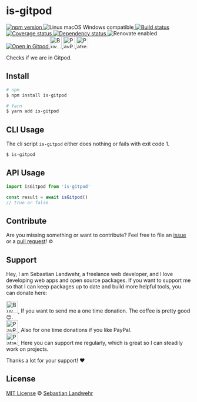 <!-- TITLE/ -->
# is-gitpod
<!-- /TITLE -->

<!-- BADGES/ -->
  <p>
    <a href="https://npmjs.org/package/is-gitpod">
      <img
        src="https://img.shields.io/npm/v/is-gitpod.svg"
        alt="npm version"
      >
    </a><img src="https://img.shields.io/badge/os-linux%20%7C%C2%A0macos%20%7C%C2%A0windows-blue" alt="Linux macOS Windows compatible"><a href="https://github.com/dword-design/is-gitpod/actions">
      <img
        src="https://github.com/dword-design/is-gitpod/workflows/build/badge.svg"
        alt="Build status"
      >
    </a><a href="https://codecov.io/gh/dword-design/is-gitpod">
      <img
        src="https://codecov.io/gh/dword-design/is-gitpod/branch/master/graph/badge.svg"
        alt="Coverage status"
      >
    </a><a href="https://david-dm.org/dword-design/is-gitpod">
      <img src="https://img.shields.io/david/dword-design/is-gitpod" alt="Dependency status">
    </a><img src="https://img.shields.io/badge/renovate-enabled-brightgreen" alt="Renovate enabled"><br/><a href="https://gitpod.io/#https://github.com/dword-design/is-gitpod">
      <img src="https://gitpod.io/button/open-in-gitpod.svg" alt="Open in Gitpod">
    </a><a href="https://www.buymeacoffee.com/dword">
      <img
        src="https://www.buymeacoffee.com/assets/img/guidelines/download-assets-sm-2.svg"
        alt="Buy Me a Coffee"
        height="32"
      >
    </a><a href="https://paypal.me/SebastianLandwehr">
      <img
        src="https://dword-design.de/images/paypal.svg"
        alt="PayPal"
        height="32"
      >
    </a><a href="https://www.patreon.com/dworddesign">
      <img
        src="https://dword-design.de/images/patreon.svg"
        alt="Patreon"
        height="32"
      >
    </a>
</p>
<!-- /BADGES -->

<!-- DESCRIPTION/ -->
Checks if we are in Gitpod.
<!-- /DESCRIPTION -->

<!-- INSTALL/ -->
## Install

```bash
# npm
$ npm install is-gitpod

# Yarn
$ yarn add is-gitpod
```
<!-- /INSTALL -->

## CLI Usage
The cli script `is-gitpod` either does nothing or fails with exit code 1.

```bash
$ is-gitpod
```

## API Usage

```js
import isGitpod from 'is-gitpod'

const result = await isGitpod()
// true or false
```

<!-- LICENSE/ -->
## Contribute

Are you missing something or want to contribute? Feel free to file an [issue](https://github.com/dword-design/is-gitpod/issues) or a [pull request](https://github.com/dword-design/is-gitpod/pulls)! ⚙️

## Support

Hey, I am Sebastian Landwehr, a freelance web developer, and I love developing web apps and open source packages. If you want to support me so that I can keep packages up to date and build more helpful tools, you can donate here:

<p>
  <a href="https://www.buymeacoffee.com/dword">
    <img
      src="https://www.buymeacoffee.com/assets/img/guidelines/download-assets-sm-2.svg"
      alt="Buy Me a Coffee"
      height="32"
    >
  </a>&nbsp;If you want to send me a one time donation. The coffee is pretty good 😊.<br/>
  <a href="https://paypal.me/SebastianLandwehr">
    <img
      src="https://dword-design.de/images/paypal.svg"
      alt="PayPal"
      height="32"
    >
  </a>&nbsp;Also for one time donations if you like PayPal.<br/>
  <a href="https://www.patreon.com/dworddesign">
    <img
      src="https://dword-design.de/images/patreon.svg"
      alt="Patreon"
      height="32"
    >
  </a>&nbsp;Here you can support me regularly, which is great so I can steadily work on projects.
</p>

Thanks a lot for your support! ❤️

## License

[MIT License](https://opensource.org/licenses/MIT) © [Sebastian Landwehr](https://dword-design.de)
<!-- /LICENSE -->
